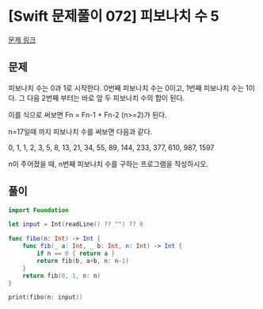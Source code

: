 # [Swift 문제풀이 072] 피보나치 수 5

[문제 링크](https://www.acmicpc.net/problem/10870)

## 문제

피보나치 수는 0과 1로 시작한다. 0번째 피보나치 수는 0이고, 1번째 피보나치 수는 1이다. 그 다음 2번째 부터는 바로 앞 두 피보나치 수의 합이 된다.

이를 식으로 써보면 Fn = Fn-1 + Fn-2 (n>=2)가 된다.

n=17일때 까지 피보나치 수를 써보면 다음과 같다.

0, 1, 1, 2, 3, 5, 8, 13, 21, 34, 55, 89, 144, 233, 377, 610, 987, 1597

n이 주어졌을 때, n번째 피보나치 수를 구하는 프로그램을 작성하시오.

## 풀이

```swift
import Foundation

let input = Int(readLine() ?? "") ?? 0

func fibo(n: Int) -> Int {
    func fib(_ a: Int, _ b: Int, n: Int) -> Int {
        if n == 0 { return a }
        return fib(b, a+b, n: n-1)
    }
    return fib(0, 1, n: n)
}

print(fibo(n: input))
```

